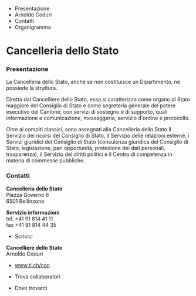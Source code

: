   * Presentazione
  * Arnoldo Coduri
  * Contatti
  * Organigramma

#  Cancelleria dello Stato

### Presentazione

La Cancelleria dello Stato, anche se non costituisce un Dipartimento, ne
possiede la struttura.

Diretta dal Cancelliere dello Stato, essa si caratterizza come organo di Stato
maggiore del Consiglio di Stato e come segreteria generale del potere
esecutivo del Cantone, con servizi di sostegno e di supporto, quali
informazione e comunicazione, messaggeria, servizio d'ordine e protocollo.

Oltre ai compiti classici, sono assegnati alla Cancelleria dello Stato il
Servizio dei ricorsi del Consiglio di Stato, il Servizio delle relazioni
esterne, i Servizi giuridici del Consiglio di Stato (consulenza giuridica del
Consiglio di Stato, legislazione, pari opportunità, protezione dei dati
personali, trasparenza), il Servizio dei diritti politici e il Centro di
competenza in materia di commesse pubbliche.

###  Contatti

**Cancelleria dello Stato**  
Piazza Governo 6  
6501 Bellinzona

 **Servizio informazioni**  
tel. +41 91 814 41 11  
fax +41 91 814 44 35  

  * Scrivici

 **Cancelliere dello Stato**  
Arnoldo Coduri

  * www.ti.ch/can

  * Trova collaboratori

  * Dove trovarci

